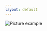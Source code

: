 ```yaml
---
layout: default
---
```

![Picture example](https://raw.githubusercontent.com/kvartirnik/website/gh-pages/images/kvartirnik_photos/24.jpg)

